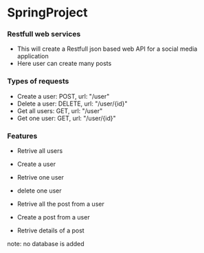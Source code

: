# SpringProject

### Restfull web services

* This will create a Restfull json based web API for a social media application
* Here user can create many posts


### Types of requests

* Create a user: POST, url: "/user"
* Delete a user: DELETE, url: "/user/{id}"
* Get all users: GET, url: "/user"
* Get one user: GET, url: "/user/{id}"


### Features
* Retrive all users
* Create a user
* Retrive one user
* delete one user

* Retrive all the post from a user
* Create a post from a user
* Retrive details of a post



note: no database is added
